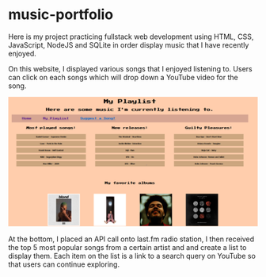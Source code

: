 # music-portfolio
Here is my project practicing fullstack web development using HTML, CSS, JavaScript, NodeJS and SQLite in order display music that I have recently enjoyed. 

On this website, I displayed various songs that I enjoyed listening to. Users can click on each songs which will drop down a YouTube video for the song.


<img src="/pic/front page.PNG" width= 1000px, height = auto>


At the bottom, I placed an API call onto last.fm radio station, I then received the top 5 most popular songs from a certain artist and and create a list to display them.
Each item on the list is a link to a search query on YouTube so that users can continue exploring.
